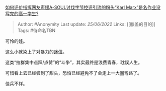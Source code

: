 [如何评价指挥网友声援A-SOUL讨伐字节控评引流的粉头“Karl Marx”是名作业没写完的高一学生?](https://www.zhihu.com/question/533070230/answer/2533825407)

> Author: #Anonymity 
Last update: *25/06/2022* 
Links: [[膝盖的目的]]
Tags: #待命名TBN 

可怜的娃。

这么小就染上了对暴力的[迷信](https://www.zhihu.com/search?q=%E8%BF%B7%E4%BF%A1&search_source=Entity&hybrid_search_source=Entity&hybrid_search_extra=%7B%22sourceType%22%3A%22answer%22%2C%22sourceId%22%3A2533825407%7D)。

这类“拉群集中点踩/点赞”的“斗争”，其实最终是浪费青春，耽误人生。

可惜看上去已经尝到了甜头，恐怕已经避免不了会走上一大圈弯路了。

佳兵不祥。